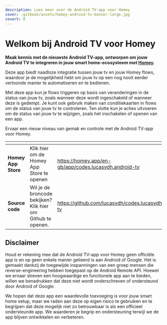 ```yaml
---
description: Lees meer over de Android TV-app voor Homey
cover: .gitbook/assets/homey-android-tv-banner-large.jpg
coverY: 0
---
```


# Welkom bij Android TV voor Homey

**Maak kennis met de nieuwste Android TV-app, ontworpen om jouw Android TV te integreren in jouw smart home-ecosysteem
met [Homey](https://homey.app).**

Deze app biedt naadloze integratie tussen jouw tv en jouw Homey flows, waardoor je de mogelijkheid hebt om jouw tv op
een nog nooit eerder vertoonde manier te automatiseren en te bedienen.

Met deze app kun je flows triggeren op basis van veranderingen in de status van jouw tv, zoals wanneer deze wordt
ingeschakeld of wanneer deze is gedempt. Je kunt ook gebruik maken van conditiekaarten in flows om de status van jouw tv
te controleren. Ten slotte kun je acties uitvoeren om de status van jouw tv te wijzigen, zoals het inschakelen of openen
van een app.

Ervaar een nieuw niveau van gemak en controle met de Android TV-app voor Homey.

<table data-card-size="large" data-view="cards">
    <thead>
    <tr>
        <th></th>
        <th></th>
        <th data-hidden data-card-target data-type="content-ref"></th>
        <th data-hidden data-card-cover data-type="files"></th>
    </tr>
    </thead>
    <tbody>
    <tr>
        <td><strong>Homey App Store</strong></td>
        <td>Klik hier om de Homey App Store te openen</td>
        <td><a href="https://homey.app/en-gb/app/codes.lucasvdh.android-tv">https://homey.app/en-gb/app/codes.lucasvdh.android-tv</a>
        </td>
        <td><a href="../../assets/images/xlarge.png">xlarge.png</a></td>
    </tr>
    <tr>
        <td><strong>Source code</strong></td>
        <td>Wil je de broncode bekijken? Klik hier om Github te openen.</td>
        <td><a href="https://github.com/lucasvdh/codes.lucasvdh.android-tv">https://github.com/lucasvdh/codes.lucasvdh.android-tv</a>
        </td>
        <td><a href=".gitbook/assets/codes.lucasvdh.android-tv.png">codes.lucasvdh.android-tv.png</a></td>
    </tr>
    </tbody>
</table>

## Disclaimer

Houd er rekening mee dat de Android TV-app voor Homey geen officiële app is en op geen enkele manier gelieerd is aan
Android of Google. Het is gemaakt dankzij de toegewijde inspanningen van een groep mensen die reverse-engineering hebben
toegepast op de Android Remote API. Hoewel we ernaar streven een hoogwaardige en functionele app aan te bieden, willen
we benadrukken dat deze niet wordt onderschreven of ondersteund door Android of Google.

We hopen dat deze app een waardevolle toevoeging is voor jouw smart home setup, maar we raden aan deze op eigen risico
te gebruiken en te begrijpen dat deze mogelijk niet zo betrouwbaar is als een officieel ondersteunde app. We waarderen
je begrip en ondersteuning terwijl we de app blijven ontwikkelen en verbeteren.